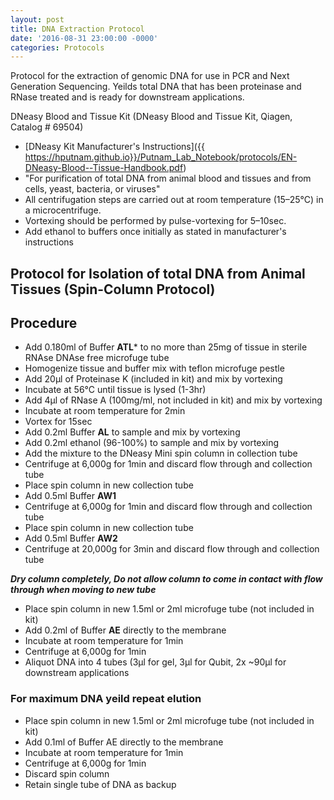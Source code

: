```yaml
---
layout: post
title: DNA Extraction Protocol
date: '2016-08-31 23:00:00 -0000'
categories: Protocols
---
```


Protocol for the extraction of genomic DNA for use in PCR and Next Generation Sequencing.
Yeilds total DNA that has been proteinase and RNase treated and is ready for downstream applications.

DNeasy Blood and Tissue Kit (DNeasy Blood and Tissue Kit, Qiagen, Catalog # 69504)
* [DNeasy Kit Manufacturer's Instructions]({{ https://hputnam.github.io}}/Putnam_Lab_Notebook/protocols/EN-DNeasy-Blood--Tissue-Handbook.pdf)
* "For purification of total DNA from animal blood and tissues and from cells, yeast, bacteria, or viruses"
* All centrifugation steps are carried out at room temperature (15–25°C) in a microcentrifuge.
* Vortexing should be performed by pulse-vortexing for 5–10sec.
* Add ethanol to buffers once initially as stated in manufacturer's instructions


## Protocol for Isolation of total DNA from Animal Tissues (Spin-Column Protocol)
 
## Procedure
* Add 0.180ml of Buffer **ATL*** to no more than 25mg of tissue in sterile RNAse DNAse free microfuge tube 
* Homogenize tissue and buffer mix with teflon microfuge pestle
* Add 20µl of Proteinase K (included in kit) and mix by vortexing 
* Incubate at 56°C until tissue is lysed (1-3hr)
* Add 4µl of RNase A (100mg/ml, not included in kit) and mix by vortexing
* Incubate at room temperature for 2min
* Vortex for 15sec
* Add 0.2ml Buffer **AL** to sample and mix by vortexing
* Add 0.2ml ethanol (96-100%) to sample and mix by vortexing
* Add the mixture to the DNeasy Mini spin column in collection tube
* Centrifuge at 6,000g for 1min and discard flow through and collection tube
* Place spin column in new collection tube
* Add 0.5ml Buffer **AW1**
* Centrifuge at 6,000g for 1min and discard flow through and collection tube
* Place spin column in new collection tube
* Add 0.5ml Buffer **AW2**
* Centrifuge at 20,000g for 3min and discard flow through and collection tube

**_Dry column completely, Do not allow column to come in contact with flow through when moving to new tube_**

* Place spin column in new 1.5ml or 2ml microfuge tube (not included in kit)
* Add 0.2ml of Buffer **AE** directly to the membrane
* Incubate at room temperature for 1min
* Centrifuge at 6,000g for 1min
* Aliquot DNA into 4 tubes (3µl for gel, 3µl for Qubit, 2x ~90µl for downstream applications

### For maximum DNA yeild repeat elution
* Place spin column in new 1.5ml or 2ml microfuge tube (not included in kit)
* Add 0.1ml of Buffer AE directly to the membrane
* Incubate at room temperature for 1min
* Centrifuge at 6,000g for 1min
* Discard spin column
* Retain single tube of DNA as backup